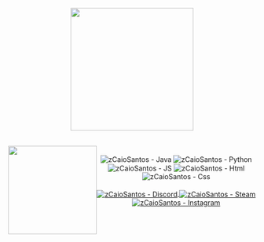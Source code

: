 <p align="center">
  <img width="250" src="https://media.giphy.com/media/e2mgnBFRQVZinZusyS/giphy.gif?cid=790b7611019d6d9f549da654e5125439d027fc8881ce259b&rid=giphy.gif&ct=s">
</p>

<br>
<div align="center">
  <img style="float: left" height="180em" src="https://github-readme-stats.vercel.app/api?username=zCaioSantos&show_icons=true&theme=dracula&include_all_commits=true">
</div>

<br>
<div style="display: inline_block" align="center">
  <img align="center" alt="zCaioSantos - Java" src="https://img.shields.io/badge/Java-ED8B00?style=for-the-badge&logo=java&logoColor=white">
  <img align="center" alt="zCaioSantos - Python" src="https://img.shields.io/badge/Python-14354C?style=for-the-badge&logo=python&logoColor=white">
  <img align="center" alt="zCaioSantos - JS" src="https://img.shields.io/badge/JavaScript-323330?style=for-the-badge&logo=javascript&logoColor=F7DF1E">
  <img align="center" alt="zCaioSantos - Html" src="https://img.shields.io/badge/HTML5-E34F26?style=for-the-badge&logo=html5&logoColor=white">
  <img align="center" alt="zCaioSantos - Css" src="https://img.shields.io/badge/CSS3-1572B6?style=for-the-badge&logo=css3&logoColor=white">
</div>

<br>
<div style="display: inline_block" align="center">
  <a href="https://discord.gg/cWvUzdSaQz" target="_blank"><img align="center" alt="zCaioSantos - Discord" src="https://img.shields.io/badge/Discord-7289DA?style=for-the-badge&logo=discord&logoColor=white">
  <a href="https://steamcommunity.com/profiles/76561199092272607/" target="_blank"><img align="center" alt="zCaioSantos - Steam" src="https://img.shields.io/badge/Steam-000000?style=for-the-badge&logo=steam&logoColor=white">
  <a href="https://www.instagram.com/caiozf/" target="_blank"><img align="center" alt="zCaioSantos - Instagram" src="https://img.shields.io/badge/Instagram-E4405F?style=for-the-badge&logo=instagram&logoColor=white">
</div>
    
 
    

     
